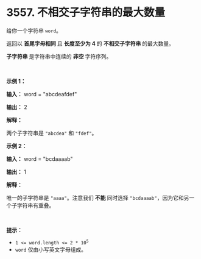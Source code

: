 # 3557. 不相交子字符串的最大数量 

<p>给你一个字符串 <code>word</code>。</p>

<p>返回以&nbsp;<strong>首尾字母相同&nbsp;</strong>且&nbsp;<strong>长度至少为 4&nbsp;</strong>的&nbsp;<strong>不相交子字符串&nbsp;</strong>的最大数量。</p>

<p><strong>子字符串&nbsp;</strong>是字符串中连续的&nbsp;<b>非空&nbsp;</b>字符序列。</p>

<p>&nbsp;</p>

<p><strong class="example">示例 1：</strong></p>

<div class="example-block">
<p><strong>输入：</strong> <span class="example-io">word = "abcdeafdef"</span></p>

<p><strong>输出：</strong> <span class="example-io">2</span></p>

<p><strong>解释：</strong></p>

<p>两个子字符串是 <code>"abcdea"</code> 和 <code>"fdef"</code>。</p>
</div>

<p><strong class="example">示例 2：</strong></p>

<div class="example-block">
<p><strong>输入：</strong> <span class="example-io">word = "bcdaaaab"</span></p>

<p><strong>输出：</strong> <span class="example-io">1</span></p>

<p><strong>解释：</strong></p>

<p>唯一的子字符串是 <code>"aaaa"</code>。注意我们&nbsp;<strong>不能&nbsp;</strong>同时选择 <code>"bcdaaaab"</code>，因为它和另一个子字符串有重叠。</p>
</div>

<p>&nbsp;</p>

<p><strong>提示：</strong></p>

<ul>
	<li><code>1 &lt;= word.length &lt;= 2 * 10<sup>5</sup></code></li>
	<li><code>word</code> 仅由小写英文字母组成。</li>
</ul>
